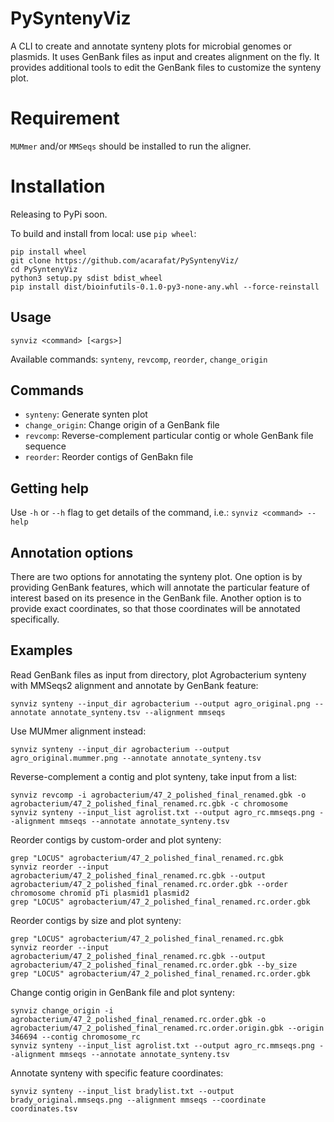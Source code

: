 # PySyntenyViz
A CLI to create and annotate synteny plots for microbial genomes or plasmids. It uses GenBank files as input and creates alignment on the fly. It provides additional tools to edit the GenBank files to customize the synteny plot.


# Requirement
`MUMmer` and/or `MMSeqs` should be installed to run the aligner.

# Installation
Releasing to PyPi soon.

To build and install from local: use `pip wheel`:

```
pip install wheel
git clone https://github.com/acarafat/PySyntenyViz/
cd PySyntenyViz
python3 setup.py sdist bdist_wheel
pip install dist/bioinfutils-0.1.0-py3-none-any.whl --force-reinstall
```

## Usage
```
synviz <command> [<args>]
```
Available commands: `synteny`, `revcomp`, `reorder`, `change_origin`

## Commands
- `synteny`: Generate synten plot
- `change_origin`: Change origin of a GenBank file
- `revcomp`: Reverse-complement particular contig or whole GenBank file sequence
- `reorder`: Reorder contigs of GenBakn file

## Getting help
Use `-h` or `--h` flag to get details of the command, i.e.: `synviz <command> --help` 


## Annotation options
There are two options for annotating the synteny plot. One option is by providing GenBank features, which will annotate the particular feature of interest based on its presence in the GenBank file. Another option is to provide exact coordinates, so that those coordinates will be annotated specifically.

## Examples
Read GenBank files as input from directory, plot Agrobacterium synteny with MMSeqs2 alignment and annotate by GenBank feature:
```
synviz synteny --input_dir agrobacterium --output agro_original.png --annotate annotate_synteny.tsv --alignment mmseqs
```

Use MUMmer alignment instead:
```
synviz synteny --input_dir agrobacterium --output agro_original.mummer.png --annotate annotate_synteny.tsv
```

Reverse-complement a contig and plot synteny, take input from a list:
```
synviz revcomp -i agrobacterium/47_2_polished_final_renamed.gbk -o agrobacterium/47_2_polished_final_renamed.rc.gbk -c chromosome
synviz synteny --input_list agrolist.txt --output agro_rc.mmseqs.png --alignment mmseqs --annotate annotate_synteny.tsv
```

Reorder contigs by custom-order and plot synteny:
```
grep "LOCUS" agrobacterium/47_2_polished_final_renamed.rc.gbk
synviz reorder --input agrobacterium/47_2_polished_final_renamed.rc.gbk --output agrobacterium/47_2_polished_final_renamed.rc.order.gbk --order chromosome chromid pTi plasmid1 plasmid2
grep "LOCUS" agrobacterium/47_2_polished_final_renamed.rc.order.gbk
```

Reorder contigs by size and plot synteny:
```
grep "LOCUS" agrobacterium/47_2_polished_final_renamed.rc.gbk
synviz reorder --input agrobacterium/47_2_polished_final_renamed.rc.gbk --output agrobacterium/47_2_polished_final_renamed.rc.order.gbk --by_size
grep "LOCUS" agrobacterium/47_2_polished_final_renamed.rc.order.gbk
```

Change contig origin in GenBank file and plot synteny:
```
synviz change_origin -i agrobacterium/47_2_polished_final_renamed.rc.order.gbk -o agrobacterium/47_2_polished_final_renamed.rc.order.origin.gbk --origin 346694 --contig chromosome_rc
synviz synteny --input_list agrolist.txt --output agro_rc.mmseqs.png --alignment mmseqs --annotate annotate_synteny.tsv
```

Annotate synteny with specific feature coordinates:
```
synviz synteny --input_list bradylist.txt --output brady_original.mmseqs.png --alignment mmseqs --coordinate coordinates.tsv
```

